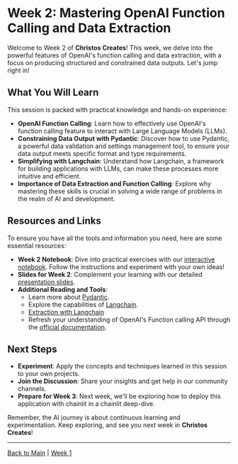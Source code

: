 
# Week 2: Mastering OpenAI Function Calling and Data Extraction

Welcome to Week 2 of **Christos Creates**! This week, we delve into the powerful features of OpenAI's function calling and data extraction, with a focus on producing structured and constrained data outputs. Let's jump right in!

## What You Will Learn

This session is packed with practical knowledge and hands-on experience:

- **OpenAI Function Calling**: Learn how to effectively use OpenAI's function calling feature to interact with Large Language Models (LLMs).
- **Constraining Data Output with Pydantic**: Discover how to use Pydantic, a powerful data validation and settings management tool, to ensure your data output meets specific format and type requirements.
- **Simplifying with Langchain**: Understand how Langchain, a framework for building applications with LLMs, can make these processes more intuitive and efficient.
- **Importance of Data Extraction and Function Calling**: Explore why mastering these skills is crucial in solving a wide range of problems in the realm of AI and development.

## Resources and Links

To ensure you have all the tools and information you need, here are some essential resources:

- **Week 2 Notebook**: Dive into practical exercises with our [interactive notebook](https://colab.research.google.com/drive/1YiHeRkKxpyMsmXBe_clVr1RI4I1ZfPCb?usp=sharing). Follow the instructions and experiment with your own ideas!
- **Slides for Week 2**: Complement your learning with our detailed [presentation slides](https://www.canva.com/design/DAF2tqGKksg/RIthElfDHwOzCXtTD_2E9Q/edit?utm_content=DAF2tqGKksg&utm_campaign=designshare&utm_medium=link2&utm_source=sharebutton).
- **Additional Reading and Tools**:
  - Learn more about [Pydantic](https://pydantic-docs.helpmanual.io/).
  - Explore the capabilities of [Langchain](https://python.langchain.com/docs/).
  - [Extraction with Langchain](https://python.langchain.com/docs/use_cases/extraction)
  - Refresh your understanding of OpenAI's Function calling API through the [official documentation](https://platform.openai.com/docs/guides/function-calling).

## Next Steps

- **Experiment**: Apply the concepts and techniques learned in this session to your own projects.
- **Join the Discussion**: Share your insights and get help in our community channels.
- **Prepare for Week 3**: Next week, we'll be exploring how to deploy this application with chainlit in a chainlit deep-dive.

Remember, the AI journey is about continuous learning and experimentation. Keep exploring, and see you next week in **Christos Creates**!

---

[Back to Main](https://github.com/AI-Maker-Space/AIM-Build-Christos-Creates/) | [Week 1](https://github.com/AI-Maker-Space/AIM-Build-Christos-Creates/blob/main/week1/)

